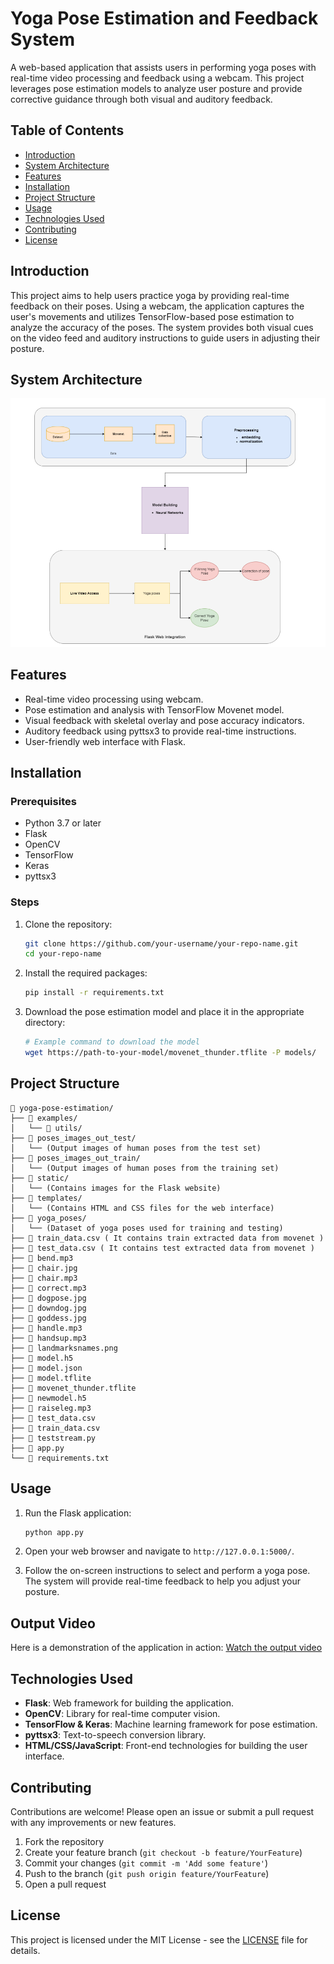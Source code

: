 # Yoga Pose Estimation and Feedback System

A web-based application that assists users in performing yoga poses with real-time video processing and feedback using a webcam. This project leverages pose estimation models to analyze user posture and provide corrective guidance through both visual and auditory feedback.

## Table of Contents

- [Introduction](#introduction)
- [System Architecture](#system-architecture)
- [Features](#features)
- [Installation](#installation)
- [Project Structure](#Project-Structure)
- [Usage](#usage)
- [Technologies Used](#technologies-used)
- [Contributing](#contributing)
- [License](#license)

## Introduction

This project aims to help users practice yoga by providing real-time feedback on their poses. Using a webcam, the application captures the user's movements and utilizes TensorFlow-based pose estimation to analyze the accuracy of the poses. The system provides both visual cues on the video feed and auditory instructions to guide users in adjusting their posture.

## System Architecture

![System Architecture](SystemArichitecture.png)

## Features

- Real-time video processing using webcam.
- Pose estimation and analysis with TensorFlow Movenet model.
- Visual feedback with skeletal overlay and pose accuracy indicators.
- Auditory feedback using pyttsx3 to provide real-time instructions.
- User-friendly web interface with Flask.

## Installation

### Prerequisites

- Python 3.7 or later
- Flask
- OpenCV
- TensorFlow
- Keras
- pyttsx3

### Steps

1. Clone the repository:

    ```bash
    git clone https://github.com/your-username/your-repo-name.git
    cd your-repo-name
    ```

2. Install the required packages:

    ```bash
    pip install -r requirements.txt
    ```

3. Download the pose estimation model and place it in the appropriate directory:

    ```bash
    # Example command to download the model
    wget https://path-to-your-model/movenet_thunder.tflite -P models/
    ```


## Project Structure

```plaintext
📂 yoga-pose-estimation/
├── 📂 examples/
│   └── 📂 utils/
├── 📂 poses_images_out_test/
│   └── (Output images of human poses from the test set)
├── 📂 poses_images_out_train/
│   └── (Output images of human poses from the training set)
├── 📂 static/
│   └── (Contains images for the Flask website)
├── 📂 templates/
│   └── (Contains HTML and CSS files for the web interface)
├── 📂 yoga_poses/
│   └── (Dataset of yoga poses used for training and testing)
├── 📄 train_data.csv ( It contains train extracted data from movenet )
├── 📄 test_data.csv ( It contains test extracted data from movenet )
├── 📄 bend.mp3
├── 📄 chair.jpg
├── 📄 chair.mp3
├── 📄 correct.mp3
├── 📄 dogpose.jpg
├── 📄 downdog.jpg
├── 📄 goddess.jpg
├── 📄 handle.mp3
├── 📄 handsup.mp3
├── 📄 landmarksnames.png
├── 📄 model.h5
├── 📄 model.json
├── 📄 model.tflite
├── 📄 movenet_thunder.tflite
├── 📄 newmodel.h5
├── 📄 raiseleg.mp3
├── 📄 test_data.csv
├── 📄 train_data.csv
├── 📄 teststream.py
├── 📄 app.py
└── 📄 requirements.txt
```


## Usage

1. Run the Flask application:

    ```bash
    python app.py
    ```

2. Open your web browser and navigate to `http://127.0.0.1:5000/`.

3. Follow the on-screen instructions to select and perform a yoga pose. The system will provide real-time feedback to help you adjust your posture.

## Output Video

Here is a demonstration of the application in action:
[Watch the output video](https://github.com/Noorullah162/AiYogaTrainer/assets/113673268/a95e526f-add3-4113-9065-cbc7673493a9)


## Technologies Used

- **Flask**: Web framework for building the application.
- **OpenCV**: Library for real-time computer vision.
- **TensorFlow & Keras**: Machine learning framework for pose estimation.
- **pyttsx3**: Text-to-speech conversion library.
- **HTML/CSS/JavaScript**: Front-end technologies for building the user interface.

## Contributing

Contributions are welcome! Please open an issue or submit a pull request with any improvements or new features.

1. Fork the repository
2. Create your feature branch (`git checkout -b feature/YourFeature`)
3. Commit your changes (`git commit -m 'Add some feature'`)
4. Push to the branch (`git push origin feature/YourFeature`)
5. Open a pull request

## License

This project is licensed under the MIT License - see the [LICENSE](LICENSE) file for details.


